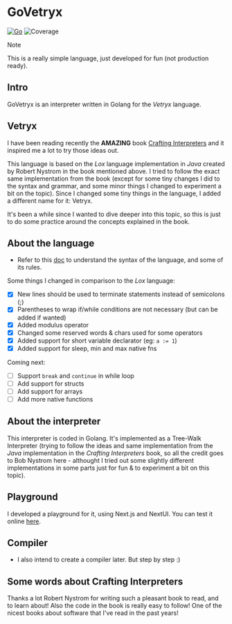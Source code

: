 # GoVetryx
[![Go](https://github.com/avazquezcode/govetryx/actions/workflows/ci.yml/badge.svg?branch=main)](https://github.com/avazquezcode/govetryx/actions/workflows/ci.yml)
![Coverage](https://img.shields.io/badge/Coverage-81.9%25-brightgreen)

> [!NOTE]  
> This is a really simple language, just developed for fun (not production ready).

## Intro
GoVetryx is an interpreter written in Golang for the _Vetryx_ language.

## Vetryx
I have been reading recently the **AMAZING** book [Crafting Interpreters](https://www.amazon.com/dp/0990582930) and it inspired me a lot to try those ideas out.

This language is based on the *Lox* language implementation in _Java_ created by Robert Nystrom in the book mentioned above. I tried to follow the exact same implementation from the book (except for some tiny changes I did to the syntax and grammar, and some minor things I changed to experiment a bit on the topic). Since I changed some tiny things in the language, I added a different name for it: Vetryx.

It's been a while since I wanted to dive deeper into this topic, so this is just to do some practice around the concepts explained in the book.

## About the language
- Refer to this [doc](LANGUAGE.md) to understand the syntax of the language, and some of its rules.

Some things I changed in comparison to the _Lox_ language:

- [x] New lines should be used to terminate statements instead of semicolons (;) 
- [x] Parentheses to wrap if/while conditions are not necessary (but can be added if wanted)
- [x] Added modulus operator
- [x] Changed some reserved words & chars used for some operators
- [x] Added support for short variable declarator (eg: `a := 1`)
- [x] Added support for sleep, min and max native fns

Coming next:

- [ ] Support `break` and `continue` in while loop
- [ ] Add support for structs
- [ ] Add support for arrays
- [ ] Add more native functions

## About the interpreter
This interpreter is coded in Golang. It's implemented as a Tree-Walk Interpreter (trying to follow the ideas and same implementation from the _Java_ implementation in the *Crafting Interpreters* book, so all the credit goes to Bob Nystrom here - althought I tried out some slightly different implementations in some parts just for fun & to experiment a bit on this topic).

## Playground

I developed a playground for it, using Next.js and NextUI.
You can test it online [here](https://govetryx.agustinvazquez.me/).

## Compiler
- I also intend to create a compiler later. But step by step :)

## Some words about Crafting Interpreters
Thanks a lot Robert Nystrom for writing such a pleasant book to read, and to learn about! Also the code in the book is really easy to follow! One of the nicest books about software that I've read in the past years!
